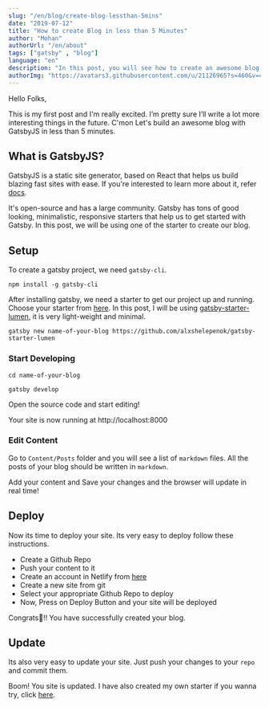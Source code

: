 ```yaml
---
slug: "/en/blog/create-blog-lessthan-5mins"
date: "2019-07-12"
title: "How to create Blog in less than 5 Minutes"
author: "Mohan"
authorUrl: "/en/about"
tags: ["gatsby" , "blog"]
language: "en"
description: "In this post, you will see how to create an awesome blog in less than 5 minutes"
authorImg: "https://avatars3.githubusercontent.com/u/21126965?s=460&v=4"
---
```


Hello Folks,

This is my first post and I'm really excited. I’m pretty sure I’ll write a lot more interesting things in the future. C'mon Let's build an awesome blog with GatsbyJS in less than 5 minutes.

## What is GatsbyJS?
GatsbyJS is a static site generator, based on React that helps us build blazing fast sites with ease. If you're interested to learn more about it, refer [docs](https://www.gatsbyjs.org/docs/). 

It's open-source and has a large community. Gatsby has tons of good looking, minimalistic, responsive starters that help us to get started with Gatsby. In this post, we will be using one of the starter to create our blog.

## Setup

To create a gatsby project, we need `gatsby-cli`.

```
npm install -g gatsby-cli
```

After installing gatsby, we need a starter to get our project up and running. Choose your starter from [here](https://www.gatsbyjs.org/starters/). In this post, I will be using [gatsby-starter-lumen](https://www.gatsbyjs.org/starters/alxshelepenok/gatsby-starter-lumen), it is very light-weight and minimal.

```
gatsby new name-of-your-blog https://github.com/alxshelepenok/gatsby-starter-lumen
```

### Start Developing

```
cd name-of-your-blog

gatsby develop
```
Open the source code and start editing!

Your site is now running at http://localhost:8000

### Edit Content

Go to `Content/Posts` folder and you will see a list of `markdown` files. All the posts of your blog should be written in `markdown`. 

Add your content and Save your changes and the browser will update in real time!

## Deploy

Now its time to deploy your site. Its very easy to deploy follow these instructions.
- Create a Github Repo
- Push your content to it
- Create an account in Netlify from [here](https://app.netlify.com/signup)
- Create a new site from git
- Select your appropriate Github Repo to deploy
- Now, Press on Deploy Button and your site will be deployed

Congrats🎉!!
You have successfully created your blog.


## Update

Its also very easy to update your site.
Just push your changes to your `repo` and commit them.

Boom! You site is updated. I have also created my own starter if you wanna try, click [here](https://github.com/mohanmonu777/gatsby_contentful_starter).
